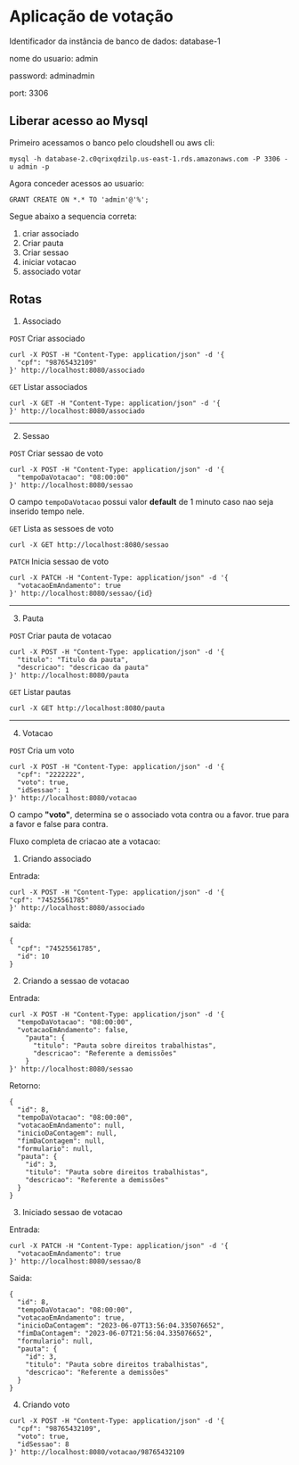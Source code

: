 # Aplicação de votação

Identificador da instância de banco de dados: database-1

nome do usuario: admin

password: adminadmin

port: 3306

## Liberar acesso ao Mysql

Primeiro acessamos o banco pelo cloudshell ou aws cli:

``mysql -h database-2.c0qrixqdzilp.us-east-1.rds.amazonaws.com -P 3306 -u admin -p``

Agora conceder acessos ao usuario:

``GRANT CREATE ON *.* TO 'admin'@'%';
``


Segue abaixo a sequencia correta:

1. criar associado
2. Criar pauta
3. Criar sessao
4. iniciar votacao
5. associado votar



## Rotas

1. Associado

``POST`` Criar associado
```shell
curl -X POST -H "Content-Type: application/json" -d '{
  "cpf": "98765432109"
}' http://localhost:8080/associado
```

``GET`` Listar associados
```shell
curl -X GET -H "Content-Type: application/json" -d '{
}' http://localhost:8080/associado
```

---

2. Sessao

``POST`` Criar sessao de voto
```shell
curl -X POST -H "Content-Type: application/json" -d '{
  "tempoDaVotacao": "08:00:00"
}' http://localhost:8080/sessao
```
O campo ``tempoDaVotacao`` possui valor **default** de 1 minuto caso nao seja inserido tempo nele.

``GET`` Lista as sessoes de voto
```shell
curl -X GET http://localhost:8080/sessao
```

``PATCH`` Inicia sessao de voto
```shell
curl -X PATCH -H "Content-Type: application/json" -d '{
  "votacaoEmAndamento": true
}' http://localhost:8080/sessao/{id}
```

---

3. Pauta

``POST`` Criar pauta de votacao
```shell
curl -X POST -H "Content-Type: application/json" -d '{
  "titulo": "Titulo da pauta",
  "descricao": "descricao da pauta"
}' http://localhost:8080/pauta
```

``GET`` Listar pautas
```shell
curl -X GET http://localhost:8080/pauta
```

---

4. Votacao

``POST`` Cria um voto
```shell
curl -X POST -H "Content-Type: application/json" -d '{
  "cpf": "2222222",
  "voto": true,
  "idSessao": 1
}' http://localhost:8080/votacao
```

O campo **"voto"**, determina se o associado vota contra ou a favor. true para a favor e false para contra.


Fluxo completa de criacao ate a votacao:

1. Criando associado

Entrada:
```shell
curl -X POST -H "Content-Type: application/json" -d '{
"cpf": "74525561785"
}' http://localhost:8080/associado
```

saida:
```shell
{
  "cpf": "74525561785",
  "id": 10
}
```

2. Criando a sessao de votacao

Entrada:
```shell
curl -X POST -H "Content-Type: application/json" -d '{
  "tempoDaVotacao": "08:00:00",
  "votacaoEmAndamento": false,
    "pauta": {
      "titulo": "Pauta sobre direitos trabalhistas",
      "descricao": "Referente a demissões"
    }
}' http://localhost:8080/sessao
```

Retorno:
```shell
{
  "id": 8,
  "tempoDaVotacao": "08:00:00",
  "votacaoEmAndamento": null,
  "inicioDaContagem": null,
  "fimDaContagem": null,
  "formulario": null,
  "pauta": {
    "id": 3,
    "titulo": "Pauta sobre direitos trabalhistas",
    "descricao": "Referente a demissões"
  }
}
```

3. Iniciado sessao de votacao

Entrada:
```shell
curl -X PATCH -H "Content-Type: application/json" -d '{
  "votacaoEmAndamento": true
}' http://localhost:8080/sessao/8
```

Saida:
```shell
{
  "id": 8,
  "tempoDaVotacao": "08:00:00",
  "votacaoEmAndamento": true,
  "inicioDaContagem": "2023-06-07T13:56:04.335076652",
  "fimDaContagem": "2023-06-07T21:56:04.335076652",
  "formulario": null,
  "pauta": {
    "id": 3,
    "titulo": "Pauta sobre direitos trabalhistas",
    "descricao": "Referente a demissões"
  }
}
```


4. Criando voto
```shell
curl -X POST -H "Content-Type: application/json" -d '{
  "cpf": "98765432109",
  "voto": true,
  "idSessao": 8
}' http://localhost:8080/votacao/98765432109
```